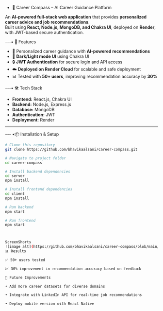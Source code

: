 - 🚀 Career Compass – AI Career Guidance Platform  

An **AI-powered full-stack web application** that provides **personalized career advice and job recommendations**.  
Built using **React, Node.js, MongoDB, and Chakra UI**, deployed on **Render**, with JWT-based secure authentication.  

---• 🔹 Features  
- 🎯 Personalized career guidance with **AI-powered recommendations**  
- 🌙 **Dark/Light mode UI** using Chakra UI  
- 🔒 **JWT Authentication** for secure login and API access  
- ☁️ **Deployed on Render Cloud** for scalable and safe deployment  
- 📊 Tested with **50+ users**, improving recommendation accuracy by **30%**  

---• 🛠 Tech Stack  
- **Frontend:** React.js, Chakra UI  
- **Backend:** Node.js, Express.js  
- **Database:** MongoDB  
- **Authentication:** JWT  
- **Deployment:** Render  

---

--- •📦 Installation & Setup  

```bash
# Clone this repository
git clone https://github.com/bhavikaalsani/career-compass.git

# Navigate to project folder
cd career-compass

# Install backend dependencies
cd server
npm install

# Install frontend dependencies
cd client
npm install

# Run backend
npm start

# Run frontend
npm start



ScreenShorts
![image alt](https://github.com/bhavikaalsani/career-compass/blob/main/Screenshot%202025-09-23%20173003.png?raw=true)
📊 Results

✅ 50+ users tested

📈 30% improvement in recommendation accuracy based on feedback

🚀 Future Improvements

• Add more career datasets for diverse domains

• Integrate with LinkedIn API for real-time job recommendations

• Deploy mobile version with React Native

